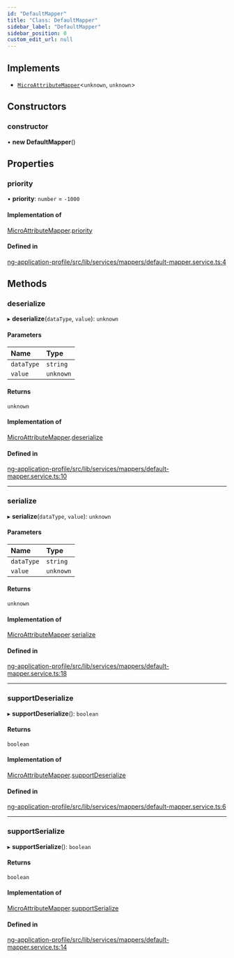 ```yaml
---
id: "DefaultMapper"
title: "Class: DefaultMapper"
sidebar_label: "DefaultMapper"
sidebar_position: 0
custom_edit_url: null
---
```


## Implements

- [`MicroAttributeMapper`](../interfaces/MicroAttributeMapper)<`unknown`, `unknown`\>

## Constructors

### constructor

• **new DefaultMapper**()

## Properties

### priority

• **priority**: `number` = `-1000`

#### Implementation of

[MicroAttributeMapper](../interfaces/MicroAttributeMapper).[priority](../interfaces/MicroAttributeMapper#priority)

#### Defined in

[ng-application-profile/src/lib/services/mappers/default-mapper.service.ts:4](https://github.com/cognizone/ng-cognizone/blob/0401c67/libs/ng-application-profile/src/lib/services/mappers/default-mapper.service.ts#L4)

## Methods

### deserialize

▸ **deserialize**(`dataType`, `value`): `unknown`

#### Parameters

| Name | Type |
| :------ | :------ |
| `dataType` | `string` |
| `value` | `unknown` |

#### Returns

`unknown`

#### Implementation of

[MicroAttributeMapper](../interfaces/MicroAttributeMapper).[deserialize](../interfaces/MicroAttributeMapper#deserialize)

#### Defined in

[ng-application-profile/src/lib/services/mappers/default-mapper.service.ts:10](https://github.com/cognizone/ng-cognizone/blob/0401c67/libs/ng-application-profile/src/lib/services/mappers/default-mapper.service.ts#L10)

___

### serialize

▸ **serialize**(`dataType`, `value`): `unknown`

#### Parameters

| Name | Type |
| :------ | :------ |
| `dataType` | `string` |
| `value` | `unknown` |

#### Returns

`unknown`

#### Implementation of

[MicroAttributeMapper](../interfaces/MicroAttributeMapper).[serialize](../interfaces/MicroAttributeMapper#serialize)

#### Defined in

[ng-application-profile/src/lib/services/mappers/default-mapper.service.ts:18](https://github.com/cognizone/ng-cognizone/blob/0401c67/libs/ng-application-profile/src/lib/services/mappers/default-mapper.service.ts#L18)

___

### supportDeserialize

▸ **supportDeserialize**(): `boolean`

#### Returns

`boolean`

#### Implementation of

[MicroAttributeMapper](../interfaces/MicroAttributeMapper).[supportDeserialize](../interfaces/MicroAttributeMapper#supportdeserialize)

#### Defined in

[ng-application-profile/src/lib/services/mappers/default-mapper.service.ts:6](https://github.com/cognizone/ng-cognizone/blob/0401c67/libs/ng-application-profile/src/lib/services/mappers/default-mapper.service.ts#L6)

___

### supportSerialize

▸ **supportSerialize**(): `boolean`

#### Returns

`boolean`

#### Implementation of

[MicroAttributeMapper](../interfaces/MicroAttributeMapper).[supportSerialize](../interfaces/MicroAttributeMapper#supportserialize)

#### Defined in

[ng-application-profile/src/lib/services/mappers/default-mapper.service.ts:14](https://github.com/cognizone/ng-cognizone/blob/0401c67/libs/ng-application-profile/src/lib/services/mappers/default-mapper.service.ts#L14)
